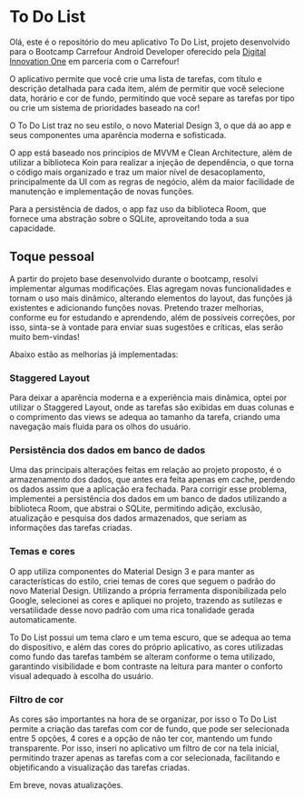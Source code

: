 # To Do List

Olá, este é o repositório do meu aplicativo To Do List, projeto desenvolvido para o Bootcamp Carrefour Android Developer oferecido pela 
[Digital Innovation One](https://web.dio.me/) em parceria com o Carrefour!

O aplicativo permite que você crie uma lista de tarefas, com título e descrição detalhada para cada item, além de permitir que você selecione data, horário e 
cor de fundo, permitindo que você separe as tarefas por tipo ou crie um sistema de prioridades baseado na cor!

O To Do List traz no seu estilo, o novo Material Design 3, o que dá ao app e seus componentes uma aparência moderna e sofisticada. 

O app está baseado nos princípios de MVVM e Clean Architecture, além de utilizar a biblioteca Koin para realizar a injeção de dependência, o que torna o código 
mais organizado e traz um maior nível de desacoplamento, principalmente da UI com as regras de negócio, além da maior facilidade de manutenção e implementação de novas funções.

Para a persistência de dados, o app faz uso da biblioteca Room, que fornece uma abstração sobre o SQLite, aproveitando toda a sua capacidade.


## Toque pessoal

A partir do projeto base desenvolvido durante o bootcamp, resolvi implementar algumas modificações. Elas agregam novas funcionalidades e tornam o uso mais dinâmico, 
alterando elementos do layout, das funções já existentes e adicionando funções novas. Pretendo trazer melhorias, conforme eu for estudando e aprendendo, 
além de possíveis correções, por isso, sinta-se à vontade para enviar suas sugestões e críticas, elas serão muito bem-vindas!

Abaixo estão as melhorias já implementadas:

### Staggered Layout

Para deixar a aparência moderna e a experiência mais dinâmica, optei por utilizar o Staggered Layout, onde as tarefas são exibidas em duas colunas e o comprimento das views 
se adequa ao tamanho da tarefa, criando uma navegação mais fluida para os olhos do usuário.

### Persistência dos dados em banco de dados

Uma das principais alterações feitas em relação ao projeto proposto, é o armazenamento dos dados, que antes era feita apenas em cache, 
perdendo os dados assim que a aplicação era fechada. Para corrigir esse problema, implementei a persistência dos dados em um banco de dados utilizando a biblioteca Room, 
que abstrai o SQLite, permitindo adição, exclusão, atualização e pesquisa dos dados armazenados, que seriam as informações das tarefas criadas.

### Temas e cores

O app utiliza componentes do Material Design 3 e para manter as características do estilo, criei temas de cores que seguem o padrão do novo Material Design. 
Utilizando a própria ferramenta disponibilizada pelo Google, selecionei as cores e apliquei no projeto, trazendo as sutilezas e versatilidade desse novo padrão 
com uma rica tonalidade gerada automaticamente.

To Do List possui um tema claro e um tema escuro, que se adequa ao tema do dispositivo, e além das cores do próprio aplicativo,
as cores utilizadas como fundo das tarefas também se alteram conforme o tema utilizado, garantindo visibilidade e bom contraste na leitura para manter o conforto visual adequado à escolha do usuário.

### Filtro de cor

As cores são importantes na hora de se organizar, por isso o To Do List permite a criação das tarefas com cor de fundo, que pode ser selecionada entre 5 opções, 
4 cores e a opção de não ter cor, mantendo um fundo transparente. Por isso, inseri no aplicativo um filtro de cor na tela inicial, permitindo trazer apenas as tarefas 
com a cor selecionada, facilitando e objetificando a visualização das tarefas criadas.


Em breve, novas atualizações.
